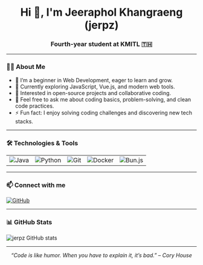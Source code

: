 <h1 align="center">Hi 👋, I'm Jeeraphol Khangraeng (jerpz)</h1>
<h3 align="center">Fourth-year student at KMITL 🇹🇭</h3>

---

### 👨‍💻 About Me
- 🌱 I’m a beginner in Web Development, eager to learn and grow.
- 🔭 Currently exploring JavaScript, Vue.js, and modern web tools.
- 👯 Interested in open-source projects and collaborative coding.
- 💬 Feel free to ask me about coding basics, problem-solving, and clean code practices.
- ⚡ Fun fact: I enjoy solving coding challenges and discovering new tech stacks.

---

### 🛠️ Technologies & Tools
<table>
  <tr>
    <td><img alt="Java" src="https://img.shields.io/badge/-Java-007396?style=for-the-badge&logo=java&logoColor=white" /></td>
    <td><img alt="Python" src="https://img.shields.io/badge/-Python-3776AB?style=for-the-badge&logo=python&logoColor=white" /></td>
    <td><img alt="Git" src="https://img.shields.io/badge/-Git-F05032?style=for-the-badge&logo=git&logoColor=white" /></td>
    <td><img alt="Docker" src="https://img.shields.io/badge/-Docker-2496ED?style=for-the-badge&logo=docker&logoColor=white" /></td>
    <td><img alt="Bun.js" src="https://img.shields.io/badge/-Bun.js-000000?style=for-the-badge&logo=bun&logoColor=white" /></td>
  </tr>
</table>

---

### 📫 Connect with me
[![GitHub](https://img.shields.io/badge/-GitHub-181717?style=for-the-badge&logo=github&logoColor=white)](https://github.com/jerpz)  

---

### 📊 GitHub Stats
![jerpz GitHub stats](https://github-readme-stats.vercel.app/api?username=jerpz&show_icons=true&theme=radical)

---

<p align="center">
  <em>“Code is like humor. When you have to explain it, it’s bad.” – Cory House</em>
</p>
